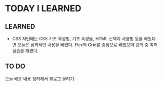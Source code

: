# TODAY I LEARNED

## LEARNED

- CSS
  저번에는 CSS 기초 작성법, 기초 속성들, HTML 선택자 사용법 등을 배웠다면 오늘은 심화적인 내용을 배웠다.
  Flex와 Grid를 중점으로 배웠으며 강의 중 여러 실습을 해봤다.

## TO DO

오늘 배운 내용 정리해서 블로그 올리기
